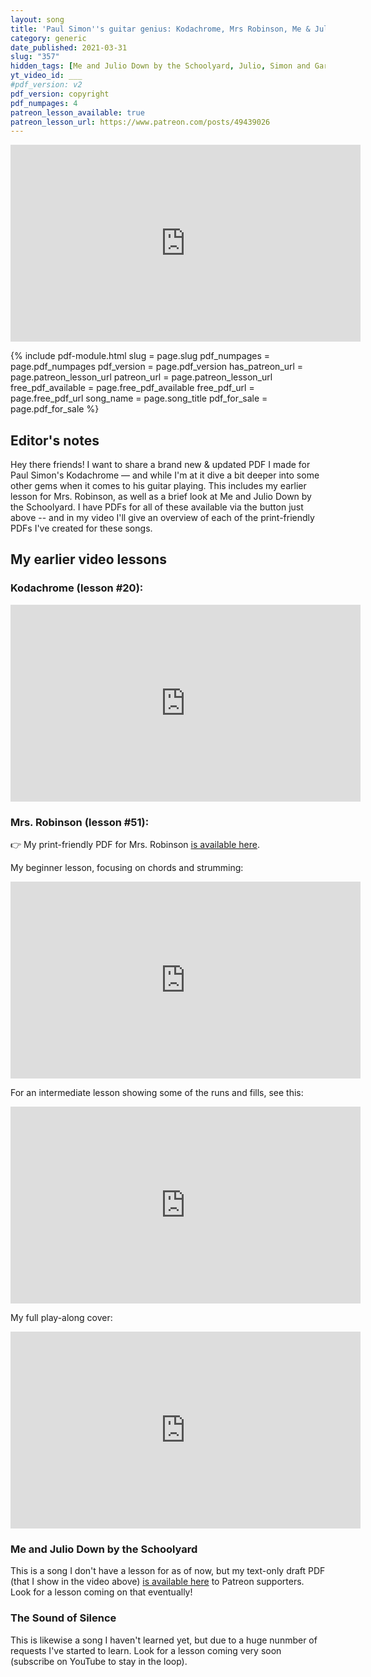 ```yaml
---
layout: song
title: 'Paul Simon''s guitar genius: Kodachrome, Mrs Robinson, Me & Julio Down by the Schoolyard, and more'
category: generic
date_published: 2021-03-31
slug: "357"
hidden_tags: [Me and Julio Down by the Schoolyard, Julio, Simon and Garfunkel]
yt_video_id: ___
#pdf_version: v2
pdf_version: copyright
pdf_numpages: 4
patreon_lesson_available: true
patreon_lesson_url: https://www.patreon.com/posts/49439026
---
```








<!-- https://youtu.be/SyahJJ332uk -->

<!-- ## Video -->

<!-- Coming soon! -->

<iframe width="560" height="315" src="https://www.youtube.com/embed/O1kUDuOnI5E" frameborder="0" allow="accelerometer; autoplay; encrypted-media; gyroscope; picture-in-picture" allowfullscreen></iframe>

{% include pdf-module.html slug = page.slug pdf_numpages = page.pdf_numpages pdf_version = page.pdf_version has_patreon_url = page.patreon_lesson_url patreon_url = page.patreon_lesson_url free_pdf_available = page.free_pdf_available free_pdf_url = page.free_pdf_url song_name = page.song_title pdf_for_sale = page.pdf_for_sale %}

## Editor's notes

Hey there friends! I want to share a brand new & updated PDF I made for Paul Simon's Kodachrome –– and while I'm at it dive a bit deeper into some other gems when it comes to his guitar playing. This includes my earlier lesson for Mrs. Robinson, as well as a brief look at Me and Julio Down by the Schoolyard. I have PDFs for all of these available via the button just above -- and in my video I'll give an overview of each of the print-friendly PDFs I've created for these songs.

## My earlier video lessons

### Kodachrome (lesson \#20):

<iframe width="560" height="315" src="https://www.youtube.com/embed/oC0EnK6p1nQ?showinfo=0" frameborder="0" allowfullscreen></iframe>

### Mrs. Robinson (lesson \#51):

👉 My print-friendly PDF for Mrs. Robinson [is available here](https://playsongnotes.com/lessons/51/).

My beginner lesson, focusing on chords and strumming:

<iframe width="560" height="315" src="https://www.youtube.com/embed/dG9WdrqvgYA?showinfo=0" frameborder="0" allowfullscreen></iframe>

For an intermediate lesson showing some of the runs and fills, see this:

<iframe width="560" height="315" src="https://www.youtube.com/embed/EHUoA3flT4E?showinfo=0" frameborder="0" allowfullscreen></iframe>

My full play-along cover:

<iframe width="560" height="315" src="https://www.youtube.com/embed/u8-24OnUle8?showinfo=0" frameborder="0" allowfullscreen></iframe>

### Me and Julio Down by the Schoolyard

This is a song I don't have a lesson for as of now, but my text-only draft PDF (that I show in the video above) [is available here](https://www.patreon.com/posts/49439026) to Patreon supporters. Look for a lesson coming on that eventually!

### The Sound of Silence

This is likewise a song I haven't learned yet, but due to a huge nunmber of requests I've started to learn. Look for a lesson coming very soon (subscribe on YouTube to stay in the loop).
